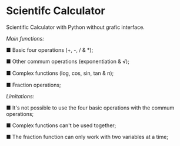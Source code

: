 # Scientifc Calculator
Scientific Calculator with Python without grafic interface.


*Main functions:*


■ Basic four operations (+, -, / & *);

■ Other commum operations (exponentiation & √);

■ Complex functions (log, cos, sin, tan & ᴨ);

■ Fraction operations;


*Limitations:*

■ It's not possible to use the four basic operations with the commum operations;

■ Complex functions can't be used together;

■ The fraction function can only work with two variables at a time;
